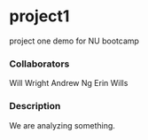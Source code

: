 # project1
project one demo for NU bootcamp


### Collaborators
Will Wright
Andrew Ng
Erin Wills 

### Description
We are analyzing something.